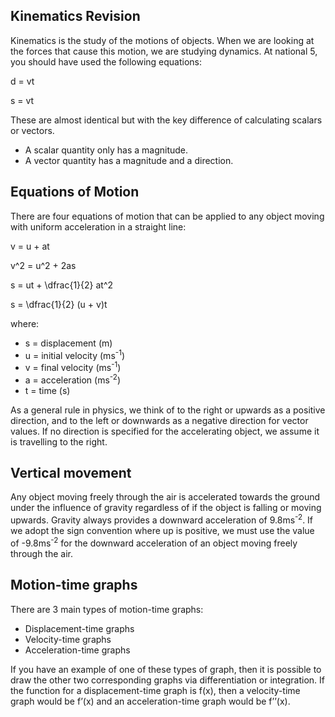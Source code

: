 ## Kinematics Revision
Kinematics is the study of the motions of objects. When we are looking at the forces that cause this motion, we are studying dynamics. At national 5, you should have used the following equations:

<p>d = vt</p>

<p>s = vt</p>

These are almost identical but with the key difference of calculating scalars or vectors.
-	A scalar quantity only has a magnitude.
-	A vector quantity has a magnitude and a direction.

## Equations of Motion
There are four equations of motion that can be applied to any object moving with uniform acceleration in a straight line:

<p>v = u + at</p>

<p>v^2 = u^2 + 2as</p>

<p>s = ut + \dfrac{1}{2} at^2</p>

<p>s = \dfrac{1}{2} (u + v)t</p>

where:
- s = displacement (m)
- u = initial velocity (ms<sup>-1</sup>)
- v = final velocity (ms<sup>-1</sup>)
- a = acceleration (ms<sup>-2</sup>)
- t = time (s)

As a general rule in physics, we think of to the right or upwards as a positive direction, and to the left or downwards as a negative direction for vector values. If no direction is specified for the accelerating object, we assume it is travelling to the right.

## Vertical movement
Any object moving freely through the air is accelerated towards the ground under the influence of gravity regardless of if the object is falling or moving upwards. Gravity always provides a downward acceleration of 9.8ms<sup>-2</sup>. If we adopt the sign convention where up is positive, we must use the value of -9.8ms<sup>-2</sup> for the downward acceleration of an object moving freely through the air.

## Motion-time graphs
There are 3 main types of motion-time graphs:
- Displacement-time graphs
- Velocity-time graphs
- Acceleration-time graphs

If you have an example of one of these types of graph, then it is possible to draw the other two corresponding graphs via differentiation or integration. If the function for a displacement-time graph is f(x), then a velocity-time graph would be f’(x) and an acceleration-time graph would be f’’(x).
